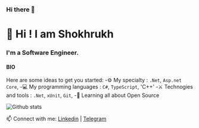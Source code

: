 ### Hi there 👋

# 👋 Hi ! I am Shokhrukh 

### I'm a Software Engineer.

#### BIO

Here are some ideas to get you started:
-⚙️ My specialty : `.Net`, `Asp.net Core`, 
-💻 My programming languages : `C#`, `TypeScript`,  'C++'
-⚔️ Technogies and tools : `.Net`, `xUnit`, `Git`,
-🌱 Learning all about Open Source


 ![Github stats](https://github-readme-stats.vercel.app/api?username=ShohruhUzDev&show_icons=true&theme=dark)

📫 Connect with me: [Linkedin](https://www.linkedin.com/in/shohruh-uzdev-653410234/) | [Telegram](https://t.me/ShohruhUzDev)

